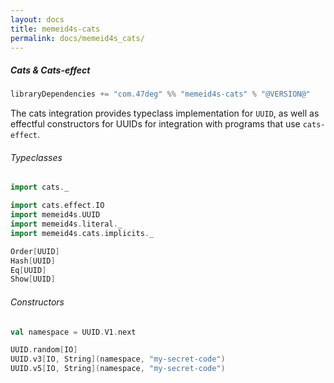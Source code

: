 ```yaml
---
layout: docs
title: memeid4s-cats
permalink: docs/memeid4s_cats/
---
```


##### Cats & Cats-effect

```scala
libraryDependencies += "com.47deg" %% "memeid4s-cats" % "@VERSION@"
```

The cats integration provides typeclass implementation for `UUID`, as well as effectful constructors for UUIDs for integration with programs that use `cats-effect`.

###### Typeclasses

```scala mdoc:silent
import cats._

import cats.effect.IO
import memeid4s.UUID
import memeid4s.literal._
import memeid4s.cats.implicits._

Order[UUID]
Hash[UUID]
Eq[UUID]
Show[UUID]
```

###### Constructors

```scala mdoc:silent
val namespace = UUID.V1.next

UUID.random[IO]
UUID.v3[IO, String](namespace, "my-secret-code")
UUID.v5[IO, String](namespace, "my-secret-code")
```

